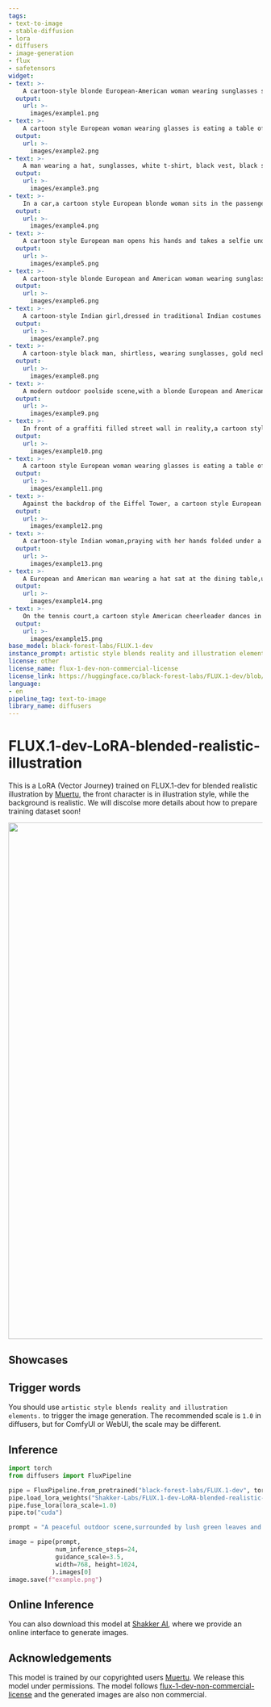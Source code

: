 ```yaml
---
tags:
- text-to-image
- stable-diffusion
- lora
- diffusers
- image-generation
- flux
- safetensors
widget:
- text: >-
    A cartoon-style blonde European-American woman wearing sunglasses stood in front of the triumphant door to take a selfie, the upper body, the art style combines reality and illustration elements.,
  output:
    url: >-
      images/example1.png
- text: >-
    A cartoon style European woman wearing glasses is eating a table of seafood,including lobster,oysters,and other shellfish,in a well lit modern restaurant. The background of the restaurant is very blurry,and she is holding the utensils ready to eat. There is a glass of red wine and various dishes on the table. The illustrations contrast with the real food and environment,creating a unique mixed media effect and high angle perspective. The artistic style blends elements of reality and illustration.,
  output:
    url: >-
      images/example2.png
- text: >-
    A man wearing a hat, sunglasses, white t-shirt, black vest, black shorts, and white sneakers squatted on a wooden path. Next to him was a cartoon style woman wearing a gray top, black skirt, and white shoes. She raised her hands above her head and leaned against a textured geometric background wall. A cartoon Doberman Inu sat next to the cartoon woman, wearing a black harness and a frisbee at her feet. The artistic style blends elements of reality and illustration.
  output:
    url: >-
      images/example3.png
- text: >-
    In a car,a cartoon style European blonde woman sits in the passenger seat,while a man sits in the driver's seat,holding the steering wheel with one hand. A stylish modern car with a black steering wheel,brown leather seats,and a background showcasing flowers and water bodies. On a sunny day,this car can be seen from the driver's side window. The artistic style blends elements of reality and illustration.,
  output:
    url: >-
      images/example4.png
- text: >-
    A cartoon style European man opens his hands and takes a selfie under the Sydney Opera House,blending elements of reality and illustration in his artistic style.,
  output:
    url: >-
      images/example5.png
- text: >-
    A cartoon-style blonde European and American woman wearing sunglasses standing in front of Sofia Cathedral to take a selfie,the upper body,the art style combines reality and illustration elements.,
  output:
    url: >-
      images/example6.png
- text: >-
    A cartoon-style Indian girl,dressed in traditional Indian costumes and veil,takes a selfie in front of the Taj Mahal,artistic style blends reality and illustration elements.,upper_body,
  output:
    url: >-
      images/example7.png
- text: >-
    A cartoon-style black man, shirtless, wearing sunglasses, gold necklace, taking a selfie on a cruise ship, behind the Statue of Liberty, artistic style blends reality and illustration elements.
  output:
    url: >-
      images/example8.png
- text: >-
    A modern outdoor poolside scene,with a blonde European and American woman lying on an orange willow lounge chair. She is depicted as a cartoon character wearing a bikini and white sandals. The background features beige concrete walls,glass doors with curtains,and tropical palm trees. The sunlight casts shadows on the tile floor and building facade,creating a fresh and warm weather and a relaxed and peaceful atmosphere. The artistic style blends elements of reality and illustration.,
  output:
    url: >-
      images/example9.png
- text: >-
    In front of a graffiti filled street wall in reality,a cartoon style black man wearing a black jacket,a gold necklace,and a baseball cap is taking a selfie with his phone. The artistic style blends elements of reality and illustration.,
  output:
    url: >-
      images/example10.png
- text: >-
    A cartoon style European woman wearing glasses is eating a table of seafood,including lobster,oysters,and other shellfish,in a well lit modern restaurant. The background of the restaurant is very blurry,and she is holding the utensils ready to eat. There is a glass of red wine and various dishes on the table. The illustrations contrast with the real food and environment,creating a unique mixed media effect and high angle perspective. The artistic style blends elements of reality and illustration.,
  output:
    url: >-
      images/example11.png
- text: >-
    Against the backdrop of the Eiffel Tower, a cartoon style European woman wearing a delicate white floral dress stands there, with the iconic building of the tower clearly visible under the azure sky, capturing the romantic charm of Paris. When she takes photos against this stunning background, her flowing hair adds a dreamy atmosphere, and the artistic style blends reality and illustration elements.
  output:
    url: >-
      images/example12.png
- text: >-
    A cartoon-style Indian woman,praying with her hands folded under a huge Buddha statue,dressed in traditional Indian clothing,wearing a veil and beads on her hands,artistic style blends reality and illustration elements.,
  output:
    url: >-
      images/example13.png
- text: >-
    A European and American man wearing a hat sat at the dining table,using his smartphone to capture another cartoon style blonde European and American woman across from him. On the marble table,there are various colorful foods and desserts,including fruits,pastries,and drinks. The background is a large window,where trees can be seen from the outside,and the natural light is bright,creating a relaxed dining environment. The entire scene creatively blends elements of reality and illustration. The artistic style blends elements of reality and illustration.,
  output:
    url: >-
      images/example14.png
- text: >-
    On the tennis court,a cartoon style American cheerleader dances in front of an indoor basketball court,posing in a dance style that emphasizes sports. The characteristics,blurred background,and artistic style blend elements of reality and illustration.,upper_body,
  output:
    url: >-
      images/example15.png
base_model: black-forest-labs/FLUX.1-dev
instance_prompt: artistic style blends reality and illustration elements.
license: other
license_name: flux-1-dev-non-commercial-license
license_link: https://huggingface.co/black-forest-labs/FLUX.1-dev/blob/main/LICENSE.md
language:
- en
pipeline_tag: text-to-image
library_name: diffusers
---
```

# FLUX.1-dev-LoRA-blended-realistic-illustration

This is a LoRA (Vector Journey) trained on FLUX.1-dev for blended realistic illustration by [Muertu](https://www.shakker.ai/userpage/562c8ddb15e147c9b1c31878f865c901/publish), the front character is in illustration style, while the background is realistic.
We will discolse more details about how to prepare training dataset soon!

<div class="container">
  <img src="./images/poster.jpeg" width="1024"/>
</div>


## Showcases
<Gallery />

## Trigger words

You should use `artistic style blends reality and illustration elements.` to trigger the image generation. The recommended scale is `1.0` in diffusers, but for ComfyUI or WebUI, the scale may be different.

## Inference

```python
import torch
from diffusers import FluxPipeline

pipe = FluxPipeline.from_pretrained("black-forest-labs/FLUX.1-dev", torch_dtype=torch.bfloat16)
pipe.load_lora_weights("Shakker-Labs/FLUX.1-dev-LoRA-blended-realistic-illustration", weight_name="FLUX-dev-lora-blended_realistic_illustration.safetensors")
pipe.fuse_lora(lora_scale=1.0)
pipe.to("cuda")

prompt = "A peaceful outdoor scene,surrounded by lush green leaves and vibrant vegetation on the stone road. A cartoon style man sits on white clothes,gently caressing two animated cats,one orange and one white. Soft sunlight creates shadows,simple walls and pebble floors create a peaceful atmosphere,blending reality and animation elements,and natural and procedural characters. The artistic style blends elements of reality and illustration."

image = pipe(prompt, 
             num_inference_steps=24, 
             guidance_scale=3.5,
             width=768, height=1024,
            ).images[0]
image.save(f"example.png")
```


## Online Inference

You can also download this model at [Shakker AI](https://www.shakker.ai/modelinfo/4ea23c6ad148462589ea42e4eeac9897?from=personal_page), where we provide an online interface to generate images.


## Acknowledgements
This model is trained by our copyrighted users [Muertu](https://www.shakker.ai/userpage/562c8ddb15e147c9b1c31878f865c901/publish). We release this model under permissions. The model follows [flux-1-dev-non-commercial-license](https://huggingface.co/black-forest-labs/FLUX.1-dev/blob/main/LICENSE.md) and the generated images are also non commercial.
